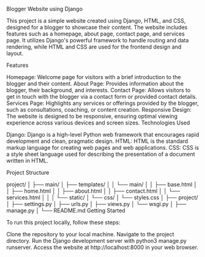 Blogger Website using Django

This project is a simple website created using Django, HTML, and CSS, designed for a blogger to showcase their content. The website includes features such as a homepage, about page, contact page, and services page. It utilizes Django's powerful framework to handle routing and data rendering, while HTML and CSS are used for the frontend design and layout.

Features

Homepage: Welcome page for visitors with a brief introduction to the blogger and their content.
About Page: Provides information about the blogger, their background, and interests.
Contact Page: Allows visitors to get in touch with the blogger via a contact form or provided contact details.
Services Page: Highlights any services or offerings provided by the blogger, such as consultations, coaching, or content creation.
Responsive Design: The website is designed to be responsive, ensuring optimal viewing experience across various devices and screen sizes.
Technologies Used

Django: Django is a high-level Python web framework that encourages rapid development and clean, pragmatic design.
HTML: HTML is the standard markup language for creating web pages and web applications.
CSS: CSS is a style sheet language used for describing the presentation of a document written in HTML.

Project Structure

project/
│
├── main/
│   ├── templates/
│   │   └── main/
│   │       ├── base.html
│   │       ├── home.html
│   │       ├── about.html
│   │       ├── contact.html
│   │       └── services.html
│   │
│   └── static/
│       └── css/
│           └── styles.css
│
├── project/
│   ├── settings.py
│   ├── urls.py
│   ├── views.py
│   └── wsgi.py
│
├── manage.py
│
└── README.md
Getting Started

To run this project locally, follow these steps:

Clone the repository to your local machine.
Navigate to the project directory.
Run the Django development server with python3 manage.py runserver.
Access the website at http://localhost:8000 in your web browser.
